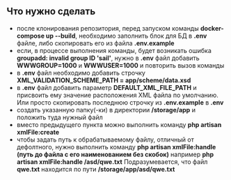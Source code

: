 ## Что нужно сделать
- после клонирования репозитория, перед запуском команды **docker-compose up --build**, необходимо заполнить блок для БД в 
**.env** файле, либо скопировать его из файла **.env.example**
- если, в процессе выполнения команды, будет возникать ошибка **groupadd: invalid group ID 'sail'**, нужно в **.env** 
файл добавить **WWWGROUP=1000** и **WWWUSER=1000** и повторить вызов команды
- в **.env** файл необходимо добавить строчку **XML_VALIDATION_SCHEME_PATH = app/scheme/data.xsd**
- в **.env** файл добавить параметр **DEFAULT_XML_FILE_PATH** и присвоить ему значение расположения XML файла по 
умолчанию. Или просто скопировать последнюю строчку из **.env.example** в **.env**
- создать указанную папку(-ки) в директории **/storage/app** и положить туда нужный файл
- вместо предыдущего пункта можно выполнить команду **php artisan xmlFile:create**
- чтобы задать путь к обрабатываемому файлу, отличный от дефолтного, нужно выполнить команду 
**php artisan xmlFile:handle (путь до файла с его наименованием без скобок)** например 
**php artisan xmlFile:handle /asd/qwe.txt** Подразумевается, что файл **qwe.txt** находится по пути 
**/storage/app/asd/qwe.txt**   
